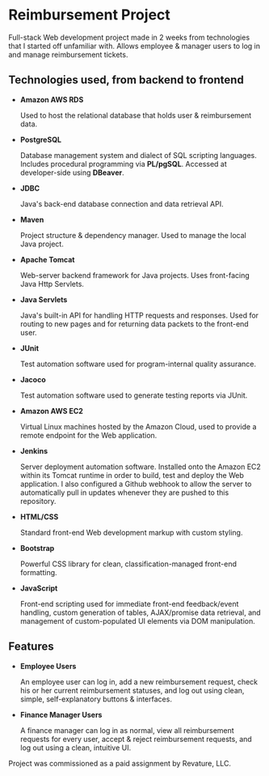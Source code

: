 # Reimbursement Project

Full-stack Web development project made in 2 weeks from technologies that I started off unfamiliar with. Allows employee & manager users to log in and manage reimbursement tickets.

## Technologies used, from backend to frontend

- **Amazon AWS RDS**
  
  Used to host the relational database that holds user & reimbursement data.
- **PostgreSQL**
  
  Database management system and dialect of SQL scripting languages. Includes procedural programming via **PL/pgSQL**. Accessed at developer-side using **DBeaver**.
- **JDBC**
  
  Java's back-end database connection and data retrieval API.
- **Maven**
  
  Project structure & dependency manager. Used to manage the local Java project.
- **Apache Tomcat**
  
  Web-server backend framework for Java projects. Uses front-facing Java Http Servlets.
- **Java Servlets**
  
  Java's built-in API for handling HTTP requests and responses. Used for routing to new pages and for returning data packets to the front-end user.
- **JUnit**
  
  Test automation software used for program-internal quality assurance.
- **Jacoco**
  
  Test automation software used to generate testing reports via JUnit.
- **Amazon AWS EC2**
  
  Virtual Linux machines hosted by the Amazon Cloud, used to provide a remote endpoint for the Web application.
- **Jenkins**
  
  Server deployment automation software. Installed onto the Amazon EC2 within its Tomcat runtime in order to build, test and deploy the Web application. I also configured a Github webhook to allow the server to automatically pull in updates whenever they are pushed to this repository.
- **HTML/CSS**

  Standard front-end Web development markup with custom styling.
- **Bootstrap**
  
  Powerful CSS library for clean, classification-managed front-end formatting.
- **JavaScript**
  
  Front-end scripting used for immediate front-end feedback/event handling, custom generation of tables, AJAX/promise data retrieval, and management of custom-populated UI elements via DOM manipulation.

## Features

- **Employee Users**
  
  An employee user can log in, add a new reimbursement request, check his or her current reimbursement statuses, and log out using clean, simple, self-explanatory buttons & interfaces.
  
- **Finance Manager Users**
  
  A finance manager can log in as normal, view all reimbursement requests for every user, accept & reject reimbursement requests, and log out using a clean, intuitive UI.

Project was commissioned as a paid assignment by Revature, LLC.
